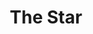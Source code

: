 ---
pid: CH408
title: The Star
location_transcription: Phoenixville
zipcode: 
outside_phl: 
neighborhood: 
age: 
age_range: 
instagram: 
image_file_name: CH_408.jpg
proposal_transcription: 
topic: Unknown
topic_summary: '0'
type: Other No Form
keywords_other: 
credit: 
image_labels: 
twitter: 
facebook: 
permalink: "/monuments/ch408/"
layout: item-page
---